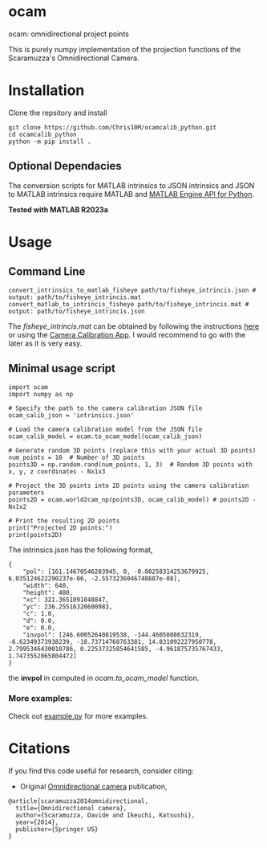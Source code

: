 # ocam
ocam: omnidirectional project points

This is purely numpy implementation of the projection functions of the Scaramuzza's  Omnidirectional Camera.

# Installation

Clone the repsitory and install
```
git clone https://github.com/Chris10M/ocamcalib_python.git
cd ocamcalib_python
python -m pip install .                  
```

## Optional Dependacies

The conversion scripts for MATLAB intrinsics to JSON intrinsics and JSON to MATLAB intrinsics require MATLAB and [MATLAB Engine API for Python](https://de.mathworks.com/help/matlab/matlab_external/install-the-matlab-engine-for-python.html).

**Tested with MATLAB R2023a**


# Usage
## Command Line
```
convert_intrinsics_to_matlab_fisheye path/to/fisheye_intrincis.json # output: path/to/fisheye_intrincis.mat
convert_matlab_to_intrincis_fisheye path/to/fisheye_intrincis.mat # output: path/to/fisheye_intrincis.json
```

The *fisheye_intrincis.mat* can be obtained by following the instructions [here](https://de.mathworks.com/help/vision/ug/fisheye-calibration-basics.html) or using the [Camera Calibration App](https://de.mathworks.com/help/vision/ug/using-the-single-camera-calibrator-app.html). I would recommend to go with the later as it is very easy.

## Minimal usage script
```
import ocam
import numpy as np

# Specify the path to the camera calibration JSON file
ocam_calib_json = 'intrinsics.json'

# Load the camera calibration model from the JSON file
ocam_calib_model = ocam.to_ocam_model(ocam_calib_json)

# Generate random 3D points (replace this with your actual 3D points)
num_points = 10  # Number of 3D points
points3D = np.random.rand(num_points, 1, 3)  # Random 3D points with x, y, z coordinates - Nx1x3

# Project the 3D points into 2D points using the camera calibration parameters
points2D = ocam.world2cam_np(points3D, ocam_calib_model) # points2D - Nx1x2

# Print the resulting 2D points
print("Projected 2D points:")
print(points2D)
```

The intrinsics.json has the following format,
```
{
    "pol": [161.14670546203945, 0, -0.00258314253679925, 6.035124622290237e-06, -2.5573236046748687e-08],
    "width": 640,
    "height": 480,
    "xc": 321.3651091048847,
    "yc": 236.25516320600983,
    "c": 1.0,
    "d": 0.0,
    "e": 0.0,
    "invpol": [246.60052640819538, -144.4605008632319, -6.62349373938239, -18.73714768763381, 14.831092227950778, 2.7995346430010786, 0.22537325854641585, -4.961875735767433, 1.7473552065804472]
}
``` 
the **invpol** in computed in *ocam.to_ocam_model* function.

### More examples:

Check out [example.py](./example.py) for more examples.


# Citations
If you find this code useful for research, consider citing:

* Original [Omnidirectional camera](https://link.springer.com/referenceworkentry/10.1007/978-0-387-31439-6_488) publication, 
```
@article{scaramuzza2014omnidirectional,
  title={Omnidirectional camera},
  author={Scaramuzza, Davide and Ikeuchi, Katsushi},
  year={2014},
  publisher={Springer US}
}
```
